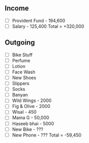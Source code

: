 ## Income
- [ ] Provident Fund - 194,600
- [ ] Salary - 125,400
Total = +320,000
## Outgoing
- [ ] Bike Stuff
- [ ] Perfume
- [ ] Lotion
- [ ] Face Wash
- [ ] New Shoes
- [ ] Slippers
- [ ] Socks
- [ ] Banyan
- [ ] Wild Wings - 2000
- [ ] Fig & Olive - 2000
- [ ] Wisal - 450
- [ ] Mama G - 50,000
- [ ] Haseeb bhai - 5000
- [ ] New Bike - ???
- [ ] New Phone - ???
Total = -59,450